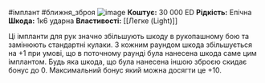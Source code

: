 #імплант #ближня_зброя
![image](https://static.wikia.nocookie.net/cyberpunk/images/9/9e/Cw_arms_strongarms.png/revision/latest?cb=20210605080249)
**Коштує:** 30 000 ED
**Рідкість:** Епічна
**Шкода:** 1к6 ударна
**Властивості:** [[Легке (Light)]]

Ці імпланти для рук значно збільшують шкоду в рукопашному бою та замінюють стандартні  кулаки. З кожним раундом шкода збільшується на +1 при умові, що в поточному раунді була нанесена шкода саме цим імплантом. Будь яка шкода, що була нанесена іншою зброєю скидає бонус до 0. Максимальний бонус який можна досягти це +10.